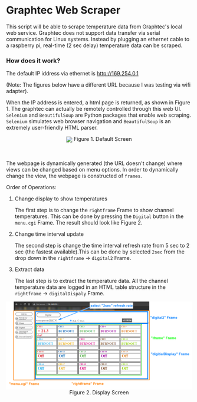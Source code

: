 # Graphtec Web Scraper

This script will be able to scrape temperature data from Graphtec's local web service. Graphtec does not support data transfer via serial communication for Linux systems. Instead by plugging an ethernet cable to a raspberry pi, real-time (2 sec delay) temperature data can be scraped.

### How does it work?

The default IP iddress via ethernet is http://169.254.0.1

(Note: The figures below have a different URL because I was testing via wifi adapter).

When the IP address is entered, a html page is returned, as shown in Figure 1. The graphtec can actually be remotely controlled through this web UI. `Selenium` and `BeautifulSoup` are Python packages that enable web scraping. `Selenium` simulates web browser navigation and `BeautifulSoup` is an extremely user-friendly HTML parser.

<center>
    <img src="https://bitbucket.org/plee-altect/graphtec_scraper/src/master/img/mainScreen.png" align=center>
    Figure 1. Default Screen
</center>
<br/>
<br/>

The webpage is dynamically generated (the URL doesn't change) where views can be changed based on menu options. In order to dynamically change the view, the webpage is constructed of `frames`.

Order of Operations:

1. Change display to show temperatures

   The first step is to change the `rightframe` Frame to show channel temperatures. This can be done by pressing the `Digital` button in the `menu.cgi` Frame. The result should look like Figure 2.

2. Change time interval update

   The second step is change the time interval refresh rate from 5 sec to 2 sec (the fastest available).This can be done by selected `2sec` from the drop down in the `rightframe` -> `digital2` Frame.

3. Extract data

   The last step is to extract the temperature data. All the channel temperature data are logged in an HTML table structure in the `rightframe` -> `digitalDispaly` Frame.

<center>
    <img src="img/displayScreen.png" align=center>
    Figure 2. Display Screen
</center>
